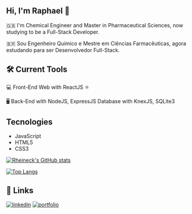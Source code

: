 ## Hi, I'm Raphael 👋

🇬🇧 I'm Chemical Engineer and Master in Pharmaceutical Sciences, now studying to be a Full-Stack Developer.

🇧🇷 Sou Engenheiro Químico e Mestre em Ciências Farmacêuticas, agora estudando para ser Desenvolvedor Full-Stack.

## 🛠 Current Tools

💻 Front-End Web with ReactJS ⚛

🖥 Back-End with NodeJS, ExpressJS
   Database with KnexJS, SQLite3


## Tecnologies
- JavaScript
- HTML5
- CSS3

[![Rheineck's GitHub stats](https://github-readme-stats.vercel.app/api?username=rheineck&theme=default#gh-light-mode-onl&show_icons=true)](https://github.com/rheineck/github-readme-stats)

[![Top Langs](https://github-readme-stats.vercel.app/api/top-langs/?username=rheineck&layout=donut-vertical)](https://github.com/rheineck/github-readme-stats)

## 🔗 Links
[![linkedin](https://img.shields.io/badge/linkedin-0A66C2?style=for-the-badge&logo=linkedin&logoColor=white)](https://www.linkedin.com/in/raphael-gilioli-heineck/)
[![portfolio](https://img.shields.io/badge/My_Portfolio-000?style=for-the-badge)](https://portfolio-rheineck.netlify.app/)
